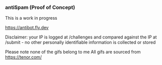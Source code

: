 ### antiSpam (Proof of Concept)
This is a work in progress

https://antibot.fly.dev 

Disclaimer: your IP is logged at /challenges and compared against the IP at /submit - no other personally identifiable information is collected or stored

Please note none of the gifs belong to me 
All gifs are sourced from https://tenor.com/
